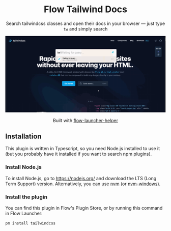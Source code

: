 <h1 align="center">Flow Tailwind Docs</h1>

<p align="center">Search tailwindcss classes and open their docs in your browser — just type <code>tw</code> and simply search</p>

<p align="center"><img src="/demo/tailwind-plugin.gif" /><p>

<p align="center">Built with <a href="https://github.com/gabrielcarloto/flow-launcher-helper">flow-launcher-helper</a></p>

## Installation

This plugin is written in Typescript, so you need Node.js installed to use it (but you probably have it installed if you want to search npm plugins).

### Install Node.js

To install Node.js, go to https://nodejs.org/ and download the LTS (Long Term Support) version. Alternatively, you can use [nvm](https://github.com/nvm-sh/nvm) (or [nvm-windows](https://github.com/coreybutler/nvm-windows)).

### Install the plugin

You can find this plugin in Flow's Plugin Store, or by running this command in Flow Launcher:

```
pm install tailwindcss
```
